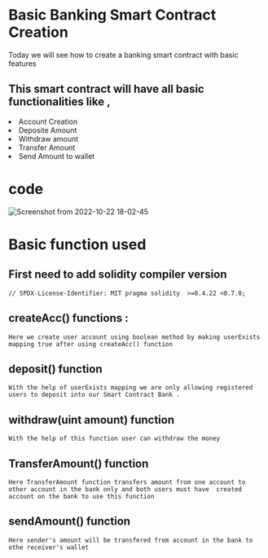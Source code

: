# Basic Banking Smart Contract Creation

Today we will see how to create  a banking smart contract with basic features

## This smart contract will have all basic functionalities like ,

<li>
Account Creation
</li>
<li>
Deposite Amount
</li>
<Li>
Withdraw amount
</li>
<li>
Transfer Amount
</li>
<li>
Send Amount to wallet
</li>

# code 
![Screenshot from 2022-10-22 18-02-45](https://user-images.githubusercontent.com/105157723/197339212-0dcefb62-f760-41bf-bd95-a4d09dfe2c5a.png)



# Basic function used 


## First need to add solidity compiler version

`
// SPDX-License-Identifier: MIT
pragma solidity  >=0.4.22 <0.7.0;
`

##  createAcc() functions :
`Here we create user account using boolean method by making userExists mapping true after using createAcc() function `

## deposit() function
`With the help of userExists mapping we are only allowing registered users to deposit into our Smart Contract Bank .`

## withdraw(uint amount) function

`With the help of this function user can withdraw the money`

## TransferAmount() function

`Here TransferAmount function transfers amount from one account to other account in the bank only and both users must have 
created account on the bank to use this function`

## sendAmount() function 

`Here sender's amount will be transfered from account in the bank to othe receiver's wallet`


